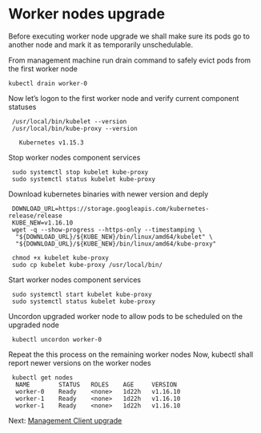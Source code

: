 # Worker nodes upgrade


Before executing worker node upgrade we shall make sure its pods go to another node and mark it as temporarily unschedulable.

 From management machine run drain command to safely evict pods from the first worker node
 ```
 kubectl drain worker-0
```

Now let’s logon to the first worker node and verify current component statuses
```
 /usr/local/bin/kubelet --version
 /usr/local/bin/kube-proxy --version

   Kubernetes v1.15.3
```

Stop worker nodes component services
```
 sudo systemctl stop kubelet kube-proxy
 sudo systemctl status kubelet kube-proxy
```

Download kubernetes binaries with newer version and deply
```
 DOWNLOAD_URL=https://storage.googleapis.com/kubernetes-release/release
 KUBE_NEW=v1.16.10
 wget -q --show-progress --https-only --timestamping \
  "${DOWNLOAD_URL}/${KUBE_NEW}/bin/linux/amd64/kubelet" \
  "${DOWNLOAD_URL}/${KUBE_NEW}/bin/linux/amd64/kube-proxy"

 chmod +x kubelet kube-proxy
 sudo cp kubelet kube-proxy /usr/local/bin/
```

Start worker nodes component services
```
 sudo systemctl start kubelet kube-proxy
 sudo systemctl status kubelet kube-proxy
```

Uncordon upgraded worker node to allow pods to be scheduled on the upgraded node
```
 kubectl uncordon worker-0
````

Repeat the this process on the remaining worker nodes
Now, kubectl shall report newer versions on the worker nodes
```
 kubectl get nodes
  NAME        STATUS   ROLES    AGE     VERSION
  worker-0    Ready    <none>   1d22h   v1.16.10
  worker-1    Ready    <none>   1d22h   v1.16.10
  worker-1    Ready    <none>   1d22h   v1.16.10
```

 Next: [Management Client upgrade](05-management-client-upgrade.md)

